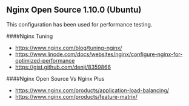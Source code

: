 ## Nginx Open Source 1.10.0 (Ubuntu)

This configuration has been used for performance testing.

####Nginx Tuning
- https://www.nginx.com/blog/tuning-nginx/
- https://www.linode.com/docs/websites/nginx/configure-nginx-for-optimized-performance
- https://gist.github.com/denji/8359866

####Nginx Open Source Vs Nginx Plus
- https://www.nginx.com/products/application-load-balancing/
- https://www.nginx.com/products/feature-matrix/